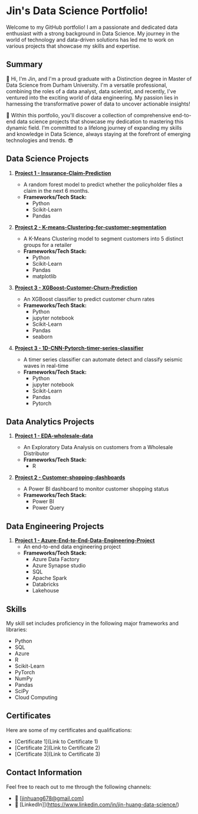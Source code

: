 # Jin's Data Science Portfolio!
Welcome to my GitHub portfolio! I am a passionate and dedicated data enthusiast with a strong background in Data Science. My journey in the world of technology and data-driven solutions has led me to work on various projects that showcase my skills and expertise.

## Summary
🔭 Hi, I'm Jin, and I'm a proud graduate with a Distinction degree in Master of Data Science from Durham University. I'm a versatile professional, combining the roles of a data analyst, data scientist, and recently, I've ventured into the exciting world of data engineering. My passion lies in harnessing the transformative power of data to uncover actionable insights!

🚀 Within this portfolio, you'll discover a collection of comprehensive end-to-end data science projects that showcase my dedication to mastering this dynamic field. I'm committed to a lifelong journey of expanding my skills and knowledge in Data Science, always staying at the forefront of emerging technologies and trends. 😎


## Data Science Projects
  
1. **[Project 1 - Insurance-Claim-Prediction](https://github.com/jzdmx/Car-Insurance-Claim-Prediction)**
   - A random forest model to predict whether the policyholder files a claim in the next 6 months.
   - **Frameworks/Tech Stack:**
     - Python
     - Scikit-Learn
     - Pandas

2. **[Project 2 - K-means-Clustering-for-customer-segmentation](https://github.com/jzdmx/K-means-Clustering-for-customer-segmentation)**
   - A K-Means Clustering model to segment customers into 5 distinct groups for a retailer
   - **Frameworks/Tech Stack:**
     - Python
     - Scikit-Learn
     - Pandas
     - matplotlib

3. **[Project 3 - XGBoost-Customer-Churn-Prediction](https://github.com/jzdmx/Customer-Churn-Prediction-XGBoost)**
   - An XGBoost classifier to predict customer churn rates
   - **Frameworks/Tech Stack:**
     - Python
     - jupyter notebook
     - Scikit-Learn
     - Pandas
     - seaborn

4. **[Project 3 - 1D-CNN-Pytorch-timer-series-classifier](https://github.com/jzdmx/1D-CNN-Pytorch-timer-series-classifier)**
   -  A timer series classifier can automate detect and classify seismic waves in real-time
   - **Frameworks/Tech Stack:**
     - Python
     - jupyter notebook
     - Scikit-Learn
     - Pandas
     - Pytorch

## Data Analytics Projects

1. **[Project 1 - EDA-wholesale-data](https://github.com/jzdmx/EDA-K-means-and-Hierarchical-Clustering)**
   - An Exploratory Data Analysis on customers from a Wholesale Distributor
   - **Frameworks/Tech Stack:**
     - R

2. **[Project 2 - Customer-shopping-dashboards](https://github.com/jzdmx/Customer-shopping-dashboards)**
   - A Power BI dashboard to monitor customer shopping status
   - **Frameworks/Tech Stack:**
     - Power BI
     - Power Query

## Data Engineering Projects
  
1. **[Project 1 - Azure-End-to-End-Data-Engineering-Project](https://github.com/jzdmx/Azure-End-to-End-Data-Engineering-Project)**
   - An end-to-end data engineering project 
   - **Frameworks/Tech Stack:**
     - Azure Data Factory
     - Azure Synapse studio
     - SQL
     - Apache Spark
     - Databricks
     - Lakehouse
    


## Skills
My skill set includes proficiency in the following major frameworks and libraries:
- Python
- SQL
- Azure
- R
- Scikit-Learn
- PyTorch
- NumPy
- Pandas
- SciPy
- Cloud Computing

## Certificates
Here are some of my certificates and qualifications:
- [Certificate 1](Link to Certificate 1)
- [Certificate 2](Link to Certificate 2)
- [Certificate 3](Link to Certificate 3)

## Contact Information
Feel free to reach out to me through the following channels:
- 📮 [jinhuang678@gmail.com]
- 🔗 [LinkedIn]](https://www.linkedin.com/in/jin-huang-data-science/)



<!--
**jzdmx/jzdmx** is a ✨ _special_ ✨ repository because its `README.md` (this file) appears on your GitHub profile.


